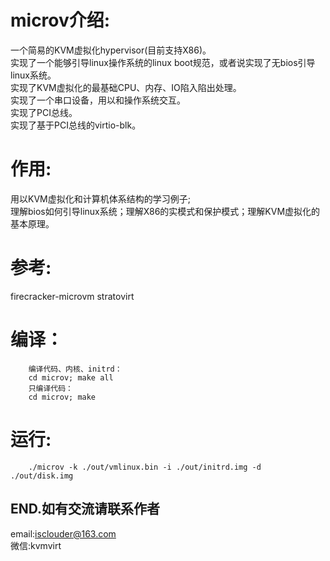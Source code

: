 # microv介绍:  

一个简易的KVM虚拟化hypervisor(目前支持X86)。  
实现了一个能够引导linux操作系统的linux boot规范，或者说实现了无bios引导linux系统。  
实现了KVM虚拟化的最基础CPU、内存、IO陷入陷出处理。  
实现了一个串口设备，用以和操作系统交互。  
实现了PCI总线。  
实现了基于PCI总线的virtio-blk。  

# 作用:

用以KVM虚拟化和计算机体系结构的学习例子;  
理解bios如何引导linux系统；理解X86的实模式和保护模式；理解KVM虚拟化的基本原理。  

# 参考:

firecracker-microvm stratovirt

# 编译：  

```shell
    编译代码、内核、initrd：
    cd microv; make all  
    只编译代码：
    cd microv; make
```

# 运行:  

```shell
    ./microv -k ./out/vmlinux.bin -i ./out/initrd.img -d ./out/disk.img
```

## END.如有交流请联系作者

email:isclouder@163.com  
微信:kvmvirt  
